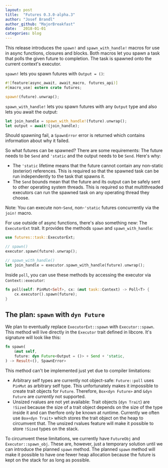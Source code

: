 ```yaml
---
layout: post
title:  "Futures 0.3.0-alpha.3"
author: "Josef Brandl"
author_github: "MajorBreakfast"
date:   2018-01-01
categories: blog
---
```


This release introduces the `spawn!` and `spawn_with_handle!` macros for use in async functions, closures and blocks. Both macros let you spawn a task that polls the given future to completion. The task is spawned onto the current context's executor.

`spawn!` lets you spawn futures with `Output = ()`:

```rust
#![feature(async_await, await_macro, futures_api)]
#[macro_use] extern crate futures;

spawn!(future).unwrap();
```

`spawn_with_handle!` lets you spawn futures with any `Output` type and also lets you await the output:

```rust
let join_handle = spawn_with_handle!(future).unwrap();
let output = await!(join_handle);
```

Should spawning fail, a `SpawnError` error is returned which contains information about why it failed.

So what futures can be spawned? There are some requirements: The future needs to be `Send` and `'static` and the output needs to be `Send`. Here's why:
- The `'static` lifetime means that the future cannot contain any non-static (exterior) references. This is required so that the spawned task can be run independently to the task that spawns it.
- The `Send` bounds mean that the future and its output can be safely sent to other operating system threads. This is required so that multithreaded executors can run the spawned task on any operating thread they choose.

Note: You can execute non-`Send`, non-`'static` futures concurrently via the `join!` macro.

For use outside of async functions, there's also something new: The `ExecutorExt` trait. It provides the methods `spawn` and `spawn_with_handle`:

```rust
use futures::task::ExecutorExt;

// spawn()
executor.spawn(future).unwrap();

// spawn_with_handle()
let join_handle = executor.spawn_with_handle(future).unwrap();
```

Inside `poll`, you can use these methods by accessing the executor via `Context::executor`:

```rust
fn poll(self: PinMut<Self>, cx: &mut task::Context) -> Poll<T> {
    cx.executor().spawn(future);
}
```

## The plan: `spawn` with `dyn Future`

We plan to eventually replace `ExecutorExt::spawn` with `Executor::spawn`. This method will live directly in the `Executor` trait defined in libcore. It's signature will look like this:

```rust
fn spawn(
    &mut self,
    future: dyn Future<Output = ()> + Send + 'static,
) -> Result<(), SpawnError>
```

This method can't be implemented just yet due to compiler limitations:
- Arbitrary self types are currently not object-safe: `Future::poll` uses `PinMut` as arbitrary self type. This unfortunately makes it impossible to create trait objects for `Future`. Therefore, `Box<dyn Future>` and `&dyn Future` are *currently* not supported.
- Unsized rvalues are not yet available: Trait objects (`dyn Trait`) are `!Sized` because the size of a trait object depends on the size of the type inside it and can therfore only be known at runtime. Currently we often use `Box<dyn Trait>` which stores the trait object on the heap to circumvent that. The unsized rvalues feature will make it possible to store `!Sized` types on the stack.

To circumvent these limitations, we currently have `FutureObj` and `Executor::spawn_obj`. These are, however, just a temporary solution until we can introduce the planned `spawn` method. The planned `spawn` method will make it possible to have one fewer heap allocation because the future is kept on the stack for as long as possible.
